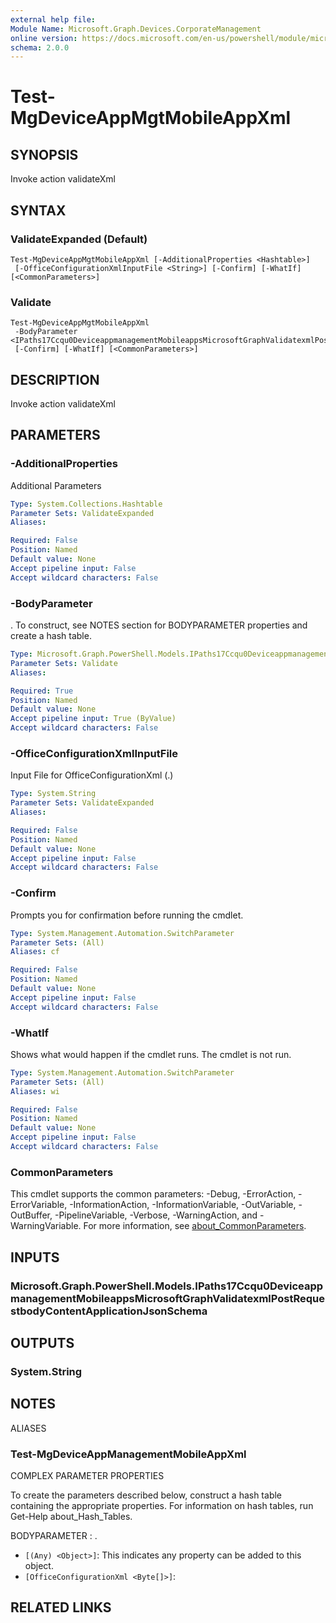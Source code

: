 ```yaml
---
external help file:
Module Name: Microsoft.Graph.Devices.CorporateManagement
online version: https://docs.microsoft.com/en-us/powershell/module/microsoft.graph.devices.corporatemanagement/test-mgdeviceappmgtmobileappxml
schema: 2.0.0
---
```


# Test-MgDeviceAppMgtMobileAppXml

## SYNOPSIS
Invoke action validateXml

## SYNTAX

### ValidateExpanded (Default)
```
Test-MgDeviceAppMgtMobileAppXml [-AdditionalProperties <Hashtable>]
 [-OfficeConfigurationXmlInputFile <String>] [-Confirm] [-WhatIf] [<CommonParameters>]
```

### Validate
```
Test-MgDeviceAppMgtMobileAppXml
 -BodyParameter <IPaths17Ccqu0DeviceappmanagementMobileappsMicrosoftGraphValidatexmlPostRequestbodyContentApplicationJsonSchema>
 [-Confirm] [-WhatIf] [<CommonParameters>]
```

## DESCRIPTION
Invoke action validateXml

## PARAMETERS

### -AdditionalProperties
Additional Parameters

```yaml
Type: System.Collections.Hashtable
Parameter Sets: ValidateExpanded
Aliases:

Required: False
Position: Named
Default value: None
Accept pipeline input: False
Accept wildcard characters: False
```

### -BodyParameter
.
To construct, see NOTES section for BODYPARAMETER properties and create a hash table.

```yaml
Type: Microsoft.Graph.PowerShell.Models.IPaths17Ccqu0DeviceappmanagementMobileappsMicrosoftGraphValidatexmlPostRequestbodyContentApplicationJsonSchema
Parameter Sets: Validate
Aliases:

Required: True
Position: Named
Default value: None
Accept pipeline input: True (ByValue)
Accept wildcard characters: False
```

### -OfficeConfigurationXmlInputFile
Input File for OfficeConfigurationXml (.)

```yaml
Type: System.String
Parameter Sets: ValidateExpanded
Aliases:

Required: False
Position: Named
Default value: None
Accept pipeline input: False
Accept wildcard characters: False
```

### -Confirm
Prompts you for confirmation before running the cmdlet.

```yaml
Type: System.Management.Automation.SwitchParameter
Parameter Sets: (All)
Aliases: cf

Required: False
Position: Named
Default value: None
Accept pipeline input: False
Accept wildcard characters: False
```

### -WhatIf
Shows what would happen if the cmdlet runs.
The cmdlet is not run.

```yaml
Type: System.Management.Automation.SwitchParameter
Parameter Sets: (All)
Aliases: wi

Required: False
Position: Named
Default value: None
Accept pipeline input: False
Accept wildcard characters: False
```

### CommonParameters
This cmdlet supports the common parameters: -Debug, -ErrorAction, -ErrorVariable, -InformationAction, -InformationVariable, -OutVariable, -OutBuffer, -PipelineVariable, -Verbose, -WarningAction, and -WarningVariable. For more information, see [about_CommonParameters](http://go.microsoft.com/fwlink/?LinkID=113216).

## INPUTS

### Microsoft.Graph.PowerShell.Models.IPaths17Ccqu0DeviceappmanagementMobileappsMicrosoftGraphValidatexmlPostRequestbodyContentApplicationJsonSchema

## OUTPUTS

### System.String

## NOTES

ALIASES

### Test-MgDeviceAppManagementMobileAppXml

COMPLEX PARAMETER PROPERTIES

To create the parameters described below, construct a hash table containing the appropriate properties. For information on hash tables, run Get-Help about_Hash_Tables.


BODYPARAMETER <IPaths17Ccqu0DeviceappmanagementMobileappsMicrosoftGraphValidatexmlPostRequestbodyContentApplicationJsonSchema>: .
  - `[(Any) <Object>]`: This indicates any property can be added to this object.
  - `[OfficeConfigurationXml <Byte[]>]`: 

## RELATED LINKS

